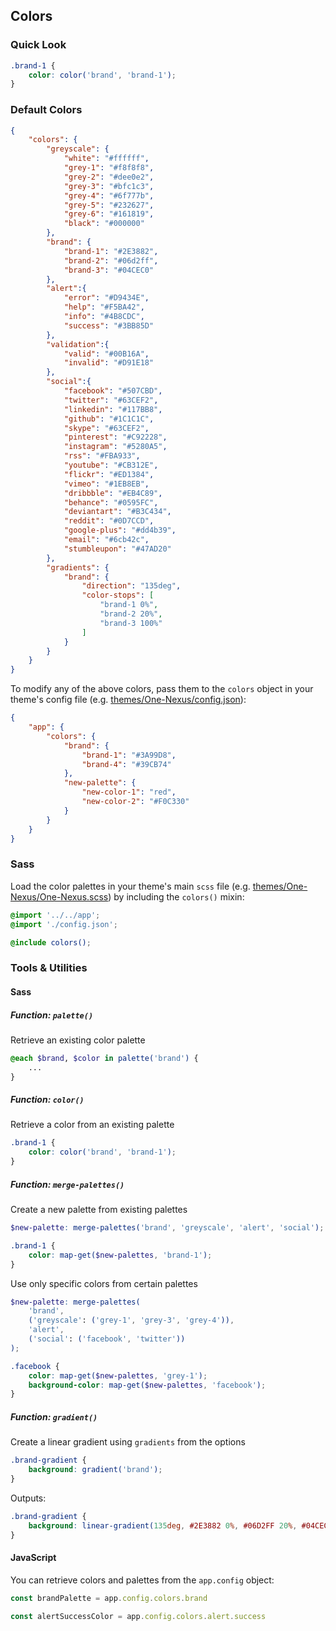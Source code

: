 ## Colors

### Quick Look

```css
.brand-1 {
    color: color('brand', 'brand-1');
}
```

### Default Colors

```json
{
    "colors": {
        "greyscale": {
            "white": "#ffffff",
            "grey-1": "#f8f8f8",
            "grey-2": "#dee0e2",
            "grey-3": "#bfc1c3",
            "grey-4": "#6f777b",
            "grey-5": "#232627",
            "grey-6": "#161819",
            "black": "#000000"
        },
        "brand": {
            "brand-1": "#2E3882",
            "brand-2": "#06d2ff",
            "brand-3": "#04CEC0"
        },
        "alert":{
            "error": "#D9434E",
            "help": "#F5BA42",
            "info": "#4B8CDC",
            "success": "#3BB85D"
        },
        "validation":{
            "valid": "#00B16A",
            "invalid": "#D91E18"	
        },
        "social":{
            "facebook": "#507CBD",
            "twitter": "#63CEF2",
            "linkedin": "#117BB8",
            "github": "#1C1C1C",
            "skype": "#63CEF2",
            "pinterest": "#C92228",
            "instagram": "#5280A5",
            "rss": "#FBA933",
            "youtube": "#CB312E",
            "flickr": "#ED1384",
            "vimeo": "#1EB8EB",
            "dribbble": "#EB4C89",
            "behance": "#0595FC",
            "deviantart": "#B3C434",
            "reddit": "#0D7CCD",
            "google-plus": "#dd4b39",
            "email": "#6cb42c",
            "stumbleupon": "#47AD20"
        },
        "gradients": {
            "brand": {
                "direction": "135deg",
                "color-stops": [
                    "brand-1 0%", 
                    "brand-2 20%", 
                    "brand-3 100%"
                ]
            }
        }
    }
}
```

To modify any of the above colors, pass them to the `colors` object in your theme's config file (e.g. [themes/One-Nexus/config.json](../../../themes/One-Nexus/config.json)):

```json
{
    "app": {
        "colors": {
            "brand": {
                "brand-1": "#3A99D8",
                "brand-4": "#39CB74"
            },
            "new-palette": {
                "new-color-1": "red",
                "new-color-2": "#F0C330"
            }
        }
    }
}
```

### Sass

Load the color palettes in your theme's main `scss` file (e.g. [themes/One-Nexus/One-Nexus.scss](../../../themes/One-Nexus/One-Nexus.scss)) by including the `colors()` mixin:

```scss
@import '../../app';
@import './config.json';

@include colors();
```

### Tools & Utilities

#### Sass

##### Function: `palette()`

Retrieve an existing color palette

```scss
@each $brand, $color in palette('brand') {
    ...
}
```

##### Function: `color()`

Retrieve a color from an existing palette

```scss
.brand-1 {
    color: color('brand', 'brand-1');
}
```

##### Function: `merge-palettes()`

Create a new palette from existing palettes

```scss
$new-palette: merge-palettes('brand', 'greyscale', 'alert', 'social');

.brand-1 {
    color: map-get($new-palettes, 'brand-1');
}
```

Use only specific colors from certain palettes

```scss
$new-palette: merge-palettes(
    'brand', 
    ('greyscale': ('grey-1', 'grey-3', 'grey-4')), 
    'alert', 
    ('social': ('facebook', 'twitter'))
);

.facebook {
    color: map-get($new-palettes, 'grey-1');
    background-color: map-get($new-palettes, 'facebook');
}
```
##### Function: `gradient()`

Create a linear gradient using `gradients` from the options

```scss
.brand-gradient {
    background: gradient('brand');
}
```

Outputs:

```scss
.brand-gradient {
    background: linear-gradient(135deg, #2E3882 0%, #06D2FF 20%, #04CEC0 100%);
}
```

#### JavaScript

You can retrieve colors and palettes from the `app.config` object:

```js
const brandPalette = app.config.colors.brand
```

```js
const alertSuccessColor = app.config.colors.alert.success
```